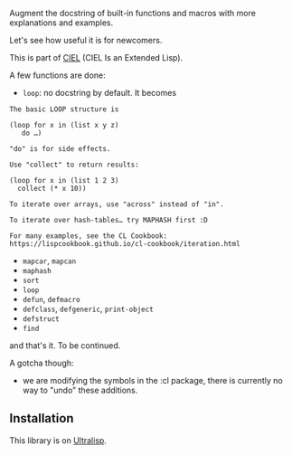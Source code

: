 
Augment the docstring of built-in functions and macros with more explanations and examples.

Let's see how useful it is for newcomers.

This is part of [CIEL](https://github.com/ciel-lang/CIEL/) (CIEL Is an Extended Lisp).

A few functions are done:

- `loop`: no docstring by default. It becomes

```
The basic LOOP structure is

(loop for x in (list x y z)
   do …)

"do" is for side effects.

Use "collect" to return results:

(loop for x in (list 1 2 3)
  collect (* x 10))

To iterate over arrays, use "across" instead of "in".

To iterate over hash-tables… try MAPHASH first :D

For many examples, see the CL Cookbook:
https://lispcookbook.github.io/cl-cookbook/iteration.html
```

- `mapcar`, `mapcan`
- `maphash`
- `sort`
- `loop`
- `defun`, `defmacro`
- `defclass`, `defgeneric`, `print-object`
- `defstruct`
- `find`

and that's it. To be continued.

A gotcha though:

- we are modifying the symbols in the :cl package, there is currently no way to "undo" these additions.

## Installation

This library is on [Ultralisp](https://ultralisp.org/github).
